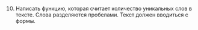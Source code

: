 10. Написать функцию, которая считает количество уникальных слов в тексте. 
Слова разделяются пробелами. Текст должен вводиться с формы.
